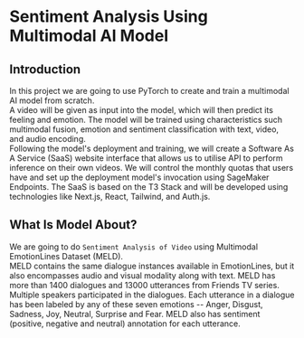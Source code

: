 # Sentiment Analysis Using Multimodal AI Model

## Introduction

In this project we are going to use PyTorch to create and train a multimodal AI model from scratch.<br>
A video will be given as input into the model, which will then predict its feeling and emotion. The model will be trained using characteristics such multimodal fusion, emotion and sentiment classification with text, video, and audio encoding. <br>Following the model's deployment and training, we will create a Software As A Service (SaaS) website interface that allows us to utilise API to perform inference on their own videos. We will control the monthly quotas that users have and set up the deployment model's invocation using SageMaker Endpoints. The SaaS is based on the T3 Stack and will be developed using technologies like Next.js, React, Tailwind, and Auth.js.

## What Is Model About?

We are going to do `Sentiment Analysis of Video` using Multimodal EmotionLines Dataset (MELD). <br>
MELD contains the same dialogue instances available in EmotionLines, but it also encompasses audio and visual modality along with text. MELD has more than 1400 dialogues and 13000 utterances from Friends TV series.<br>
Multiple speakers participated in the dialogues. Each utterance in a dialogue has been labeled by any of these seven emotions -- Anger, Disgust, Sadness, Joy, Neutral, Surprise and Fear. MELD also has sentiment (positive, negative and neutral) annotation for each utterance.
